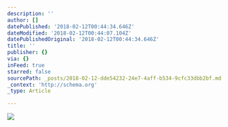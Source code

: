 ```yaml
---
description: ''
author: []
datePublished: '2018-02-12T00:44:34.646Z'
dateModified: '2018-02-12T00:44:07.104Z'
datePublishedOriginal: '2018-02-12T00:44:34.646Z'
title: ''
publisher: {}
via: {}
inFeed: true
starred: false
sourcePath: _posts/2018-02-12-dde54232-24e7-4aff-b534-9cfc33dbb2bf.md
_context: 'http://schema.org'
_type: Article

---
```

![](https://the-grid-user-content.s3-us-west-2.amazonaws.com/2659b92a-bf37-49ba-8d07-bc893350ad76.jpg)